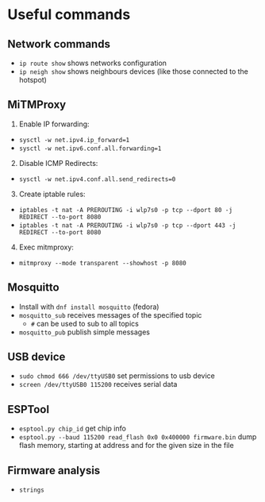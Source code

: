 #  Useful commands

## Network commands
 - `ip route show` shows networks configuration
 - `ip neigh show` shows neighbours devices (like those connected to the hotspot)

## MiTMProxy
 1. Enable IP forwarding:
  - `sysctl -w net.ipv4.ip_forward=1`
  - `sysctl -w net.ipv6.conf.all.forwarding=1`
 2. Disable ICMP Redirects:
  - `sysctl -w net.ipv4.conf.all.send_redirects=0`
 3. Create iptable rules:
  - `iptables -t nat -A PREROUTING -i wlp7s0 -p tcp --dport 80 -j REDIRECT --to-port 8080`
  - `iptables -t nat -A PREROUTING -i wlp7s0 -p tcp --dport 443 -j REDIRECT --to-port 8080`
 4. Exec mitmproxy:
  - `mitmproxy --mode transparent --showhost -p 8080`

## Mosquitto
 - Install with `dnf install mosquitto` (fedora)
 - `mosquitto_sub` receives messages of the specified topic
   - `#` can be used to sub to all topics
 - `mosquitto_pub` publish simple messages

## USB device
 - `sudo chmod 666 /dev/ttyUSB0` set permissions to usb device
 - `screen /dev/ttyUSB0 115200` receives serial data

## ESPTool
 - `esptool.py chip_id` get chip info
 - `esptool.py --baud 115200 read_flash 0x0 0x400000 firmware.bin` dump flash memory, starting at address and for the given size in the file

## Firmware analysis
 - `strings`
